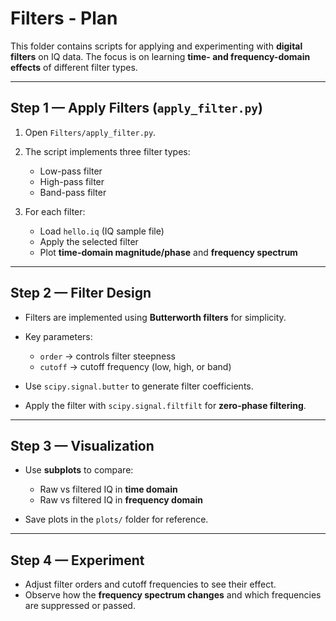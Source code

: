 # Filters - Plan

This folder contains scripts for applying and experimenting with **digital filters** on IQ data. The focus is on learning **time- and frequency-domain effects** of different filter types.

---

## Step 1 — Apply Filters (`apply_filter.py`)

1. Open `Filters/apply_filter.py`.
2. The script implements three filter types:

   - Low-pass filter
   - High-pass filter
   - Band-pass filter

3. For each filter:

   - Load `hello.iq` (IQ sample file)
   - Apply the selected filter
   - Plot **time-domain magnitude/phase** and **frequency spectrum**

---

## Step 2 — Filter Design

- Filters are implemented using **Butterworth filters** for simplicity.
- Key parameters:

  - `order` → controls filter steepness
  - `cutoff` → cutoff frequency (low, high, or band)

- Use `scipy.signal.butter` to generate filter coefficients.
- Apply the filter with `scipy.signal.filtfilt` for **zero-phase filtering**.

---

## Step 3 — Visualization

- Use **subplots** to compare:

  - Raw vs filtered IQ in **time domain**
  - Raw vs filtered IQ in **frequency domain**

- Save plots in the `plots/` folder for reference.

---

## Step 4 — Experiment

- Adjust filter orders and cutoff frequencies to see their effect.
- Observe how the **frequency spectrum changes** and which frequencies are suppressed or passed.
